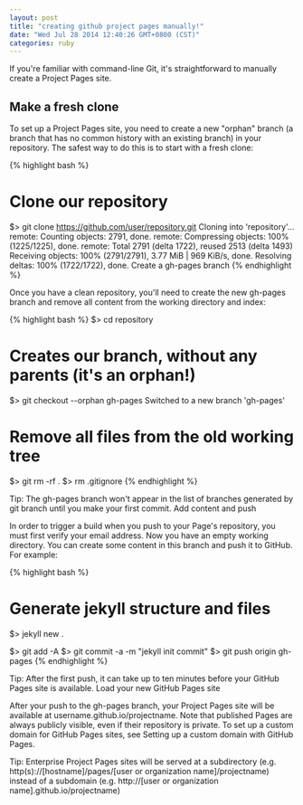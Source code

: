 ```yaml
---
layout: post
title: "creating github project pages manually!"
date: "Wed Jul 28 2014 12:40:26 GMT+0800 (CST)"
categories: ruby
---
```


If you're familiar with command-line Git, it's straightforward to manually create a Project Pages site.

Make a fresh clone
------------------

To set up a Project Pages site, you need to create a new "orphan" branch (a branch that has no common history with an existing branch) in your repository. The safest way to do this is to start with a fresh clone:

{% highlight bash %}
# Clone our repository
$> git clone https://github.com/user/repository.git
    Cloning into 'repository'...
    remote: Counting objects: 2791, done.
    remote: Compressing objects: 100% (1225/1225), done.
    remote: Total 2791 (delta 1722), reused 2513 (delta 1493)
    Receiving objects: 100% (2791/2791), 3.77 MiB | 969 KiB/s, done.
    Resolving deltas: 100% (1722/1722), done.
    Create a gh-pages branch
{% endhighlight %}

Once you have a clean repository, you'll need to create the new gh-pages branch and remove all content from the working directory and index:

{% highlight bash %}
$> cd repository

# Creates our branch, without any parents (it's an orphan!)
$> git checkout --orphan gh-pages
    Switched to a new branch 'gh-pages'

# Remove all files from the old working tree
$> git rm -rf .
$> rm .gitignore
{% endhighlight %}

Tip: The gh-pages branch won't appear in the list of branches generated by git branch until you make your first commit.
Add content and push

In order to trigger a build when you push to your Page's repository, you must first verify your email address.
Now you have an empty working directory. You can create some content in this branch and push it to GitHub. For example:

{% highlight bash %}
# Generate jekyll structure and files
$> jekyll new .

$> git add -A
$> git commit -a -m "jekyll init commit"
$> git push origin gh-pages
{% endhighlight %}

Tip: After the first push, it can take up to ten minutes before your GitHub Pages site is available.
Load your new GitHub Pages site

After your push to the gh-pages branch, your Project Pages site will be available at username.github.io/projectname. Note that published Pages are always publicly visible, even if their repository is private. To set up a custom domain for GitHub Pages sites, see Setting up a custom domain with GitHub Pages.

Tip: Enterprise Project Pages sites will be served at a subdirectory (e.g. http(s)://[hostname]/pages/[user or organization name]/projectname) instead of a subdomain (e.g. http://[user or organization name].github.io/projectname)
